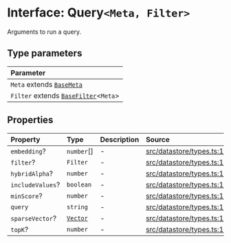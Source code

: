 # Interface: Query`<Meta, Filter>`

Arguments to run a query.

## Type parameters

| Parameter |
| :------ |
| `Meta` extends [`BaseMeta`](../type-aliases/BaseMeta.md) |
| `Filter` extends [`BaseFilter`](../type-aliases/BaseFilter.md)\<`Meta`\> |

## Properties

| Property | Type | Description | Source |
| :------ | :------ | :------ | :------ |
| `embedding`? | `number`[] | - | [src/datastore/types.ts:124](https://github.com/dexaai/llm-tools/blob/5a38bb8/src/datastore/types.ts#L124) |
| `filter`? | `Filter` | - | [src/datastore/types.ts:128](https://github.com/dexaai/llm-tools/blob/5a38bb8/src/datastore/types.ts#L128) |
| `hybridAlpha`? | `number` | - | [src/datastore/types.ts:130](https://github.com/dexaai/llm-tools/blob/5a38bb8/src/datastore/types.ts#L130) |
| `includeValues`? | `boolean` | - | [src/datastore/types.ts:129](https://github.com/dexaai/llm-tools/blob/5a38bb8/src/datastore/types.ts#L129) |
| `minScore`? | `number` | - | [src/datastore/types.ts:127](https://github.com/dexaai/llm-tools/blob/5a38bb8/src/datastore/types.ts#L127) |
| `query` | `string` | - | [src/datastore/types.ts:123](https://github.com/dexaai/llm-tools/blob/5a38bb8/src/datastore/types.ts#L123) |
| `sparseVector`? | [`Vector`](../../Model/namespaces/SparseVector/type-aliases/Vector.md) | - | [src/datastore/types.ts:125](https://github.com/dexaai/llm-tools/blob/5a38bb8/src/datastore/types.ts#L125) |
| `topK`? | `number` | - | [src/datastore/types.ts:126](https://github.com/dexaai/llm-tools/blob/5a38bb8/src/datastore/types.ts#L126) |
